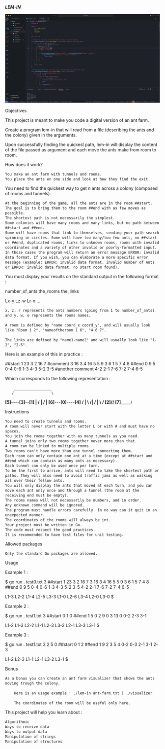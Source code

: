 ***LEM-IN***

![Mon image](assets/img/port_img4.jpg)

Objectives

This project is meant to make you code a digital version of an ant farm.

Create a program lem-in that will read from a file (describing the ants and the colony) given in the arguments.

Upon successfully finding the quickest path, lem-in will display the content of the file passed as argument and each move the ants make from room to room.

How does it work?

    You make an ant farm with tunnels and rooms.
    You place the ants on one side and look at how they find the exit.

You need to find the quickest way to get n ants across a colony (composed of rooms and tunnels).

    At the beginning of the game, all the ants are in the room ##start. The goal is to bring them to the room ##end with as few moves as possible.
    The shortest path is not necessarily the simplest.
    Some colonies will have many rooms and many links, but no path between ##start and ##end.
    Some will have rooms that link to themselves, sending your path-search spinning in circles. Some will have too many/too few ants, no ##start or ##end, duplicated rooms, links to unknown rooms, rooms with invalid coordinates and a variety of other invalid or poorly-formatted input. In those cases the program will return an error message ERROR: invalid data format. If you wish, you can elaborate a more specific error message (example: ERROR: invalid data format, invalid number of Ants or ERROR: invalid data format, no start room found).

You must display your results on the standard output in the following format :

number_of_ants
the_rooms
the_links

Lx-y Lz-w Lr-o ...

    x, z, r represents the ants numbers (going from 1 to number_of_ants) and y, w, o represents the rooms names.

    A room is defined by "name coord_x coord_y", and will usually look like "Room 1 2", "nameoftheroom 1 6", "4 6 7".

    The links are defined by "name1-name2" and will usually look like "1-2", "2-5".

Here is an example of this in practice :

##start
1 23 3
2 16 7
#comment
3 16 3
4 16 5
5 9 3
6 1 5
7 4 8
##end
0 9 5
0-4
0-6
1-3
4-3
5-2
3-5
#another comment
4-2
2-1
7-6
7-2
7-4
6-5

Which corresponds to the following representation :

        _________________
       /                 \
  ____[5]----[3]--[1]     |
 /            |    /      |
[6]---[0]----[4]  /       |
 \   ________/|  /        |
  \ /        [2]/________/
  [7]_________/

Instructions

    You need to create tunnels and rooms.
    A room will never start with the letter L or with # and must have no spaces.
    You join the rooms together with as many tunnels as you need.
    A tunnel joins only two rooms together never more than that.
    A room can be linked to multiple rooms.
    Two rooms can't have more than one tunnel connecting them.
    Each room can only contain one ant at a time (except at ##start and ##end which can contain as many ants as necessary).
    Each tunnel can only be used once per turn.
    To be the first to arrive, ants will need to take the shortest path or paths. They will also need to avoid traffic jams as well as walking all over their fellow ants.
    You will only display the ants that moved at each turn, and you can move each ant only once and through a tunnel (the room at the receiving end must be empty).
    The rooms names will not necessarily be numbers, and in order.
    Any unknown command will be ignored.
    The program must handle errors carefully. In no way can it quit in an unexpected manner.
    The coordinates of the rooms will always be int.
    Your project must be written in Go.
    The code must respect the good practices.
    It is recommended to have test files for unit testing.

Allowed packages

    Only the standard Go packages are allowed.

Usage

Example 1 :

$ go run . test0.txt
3
##start
1 23 3
2 16 7
3 16 3
4 16 5
5 9 3
6 1 5
7 4 8
##end
0 9 5
0-4
0-6
1-3
4-3
5-2
3-5
4-2
2-1
7-6
7-2
7-4
6-5

L1-3 L2-2
L1-4 L2-5 L3-3
L1-0 L2-6 L3-4
L2-0 L3-0
$

Example 2 :

$ go run . test1.txt
3
##start
0 1 0
##end
1 5 0
2 9 0
3 13 0
0-2
2-3
3-1

L1-2
L1-3 L2-2
L1-1 L2-3 L3-2
L2-1 L3-3
L3-1
$

Example 3 :

$ go run . test1.txt
3
2 5 0
##start
0 1 2
##end
1 9 2
3 5 4
0-2
0-3
2-1
3-1
2-3

L1-2 L2-3
L1-1 L2-1 L3-2
L3-1
$

Bonus

    As a bonus you can create an ant farm visualizer that shows the ants moving trough the colony.

        Here is an usage example : ./lem-in ant-farm.txt | ./visualizer

        The coordinates of the room will be useful only here.

This project will help you learn about :

    Algorithmic
    Ways to receive data
    Ways to output data
    Manipulation of strings
    Manipulation of structures
